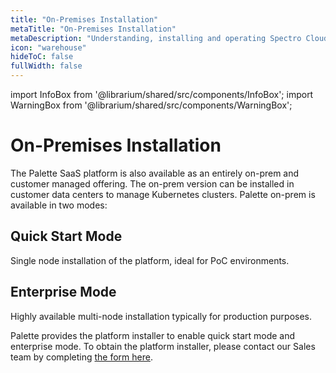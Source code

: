 ```yaml
---
title: "On-Premises Installation"
metaTitle: "On-Premises Installation"
metaDescription: "Understanding, installing and operating Spectro Cloud's Enterprise (on-premise) variant."
icon: "warehouse"
hideToC: false
fullWidth: false
---
```


import InfoBox from '@librarium/shared/src/components/InfoBox';
import WarningBox from '@librarium/shared/src/components/WarningBox';

# On-Premises Installation

The Palette SaaS platform is also available as an entirely on-prem and customer managed offering. The on-prem version can be installed in customer data centers to manage Kubernetes clusters. Palette on-prem is available in two modes:

## Quick Start Mode

Single node installation of the platform, ideal for PoC environments.

## Enterprise Mode

Highly available multi-node installation typically for production purposes.


Palette provides the platform installer to enable quick start mode and enterprise mode. 
To obtain the platform installer, please contact our Sales team by completing [the form here](https://www.spectrocloud.com/contact/).
